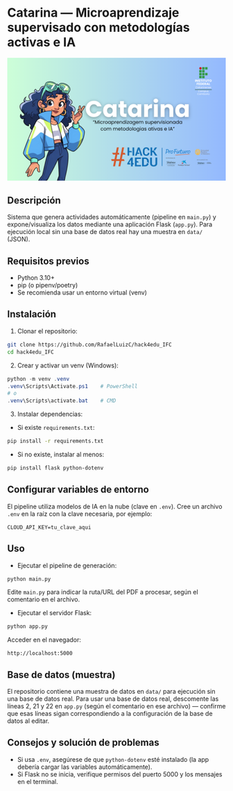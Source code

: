 # Catarina — Microaprendizaje supervisado con metodologías activas e IA

![Banner](/images/banner.png)

Descripción
---------
Sistema que genera actividades automáticamente (pipeline en `main.py`) y expone/visualiza los datos mediante una aplicación Flask (`app.py`). Para ejecución local sin una base de datos real hay una muestra en `data/` (JSON).

Requisitos previos
------------------
- Python 3.10+
- pip (o pipenv/poetry)
- Se recomienda usar un entorno virtual (venv)

Instalación
---------
1. Clonar el repositorio:
```bash
git clone https://github.com/RafaelLuizC/hack4edu_IFC
cd hack4edu_IFC
```

2. Crear y activar un venv (Windows):
```powershell
python -m venv .venv
.venv\Scripts\Activate.ps1    # PowerShell
# o
.venv\Scripts\activate.bat    # CMD
```

3. Instalar dependencias:
- Si existe `requirements.txt`:
```bash
pip install -r requirements.txt
```
- Si no existe, instalar al menos:
```bash
pip install flask python-dotenv
```

Configurar variables de entorno
--------------------------------
El pipeline utiliza modelos de IA en la nube (clave en `.env`). Cree un archivo `.env` en la raíz con la clave necesaria, por ejemplo:
```
CLOUD_API_KEY=tu_clave_aqui
```

Uso
---
- Ejecutar el pipeline de generación:
```bash
python main.py
```
Edite `main.py` para indicar la ruta/URL del PDF a procesar, según el comentario en el archivo.

- Ejecutar el servidor Flask:
```bash
python app.py
```
Acceder en el navegador:
```
http://localhost:5000
```

Base de datos (muestra)
------------------------
El repositorio contiene una muestra de datos en `data/` para ejecución sin una base de datos real. Para usar una base de datos real, descomente las líneas 2, 21 y 22 en `app.py` (según el comentario en ese archivo) — confirme que esas líneas sigan correspondiendo a la configuración de la base de datos al editar.

Consejos y solución de problemas
---------------------------
- Si usa `.env`, asegúrese de que `python-dotenv` esté instalado (la app debería cargar las variables automáticamente).
- Si Flask no se inicia, verifique permisos del puerto 5000 y los mensajes en el terminal.

